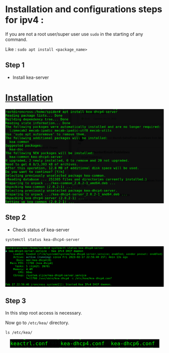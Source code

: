 # Installation and configurations steps for ipv4 :

If you are not a root user/super user use `sudo` in the starting of any command.

Like : `sudo apt install <package_name>`

## Step 1 

- Install kea-server 

# [Installation](installation.md)

<p align="center">
  <img src="images/kea1.png" />
</p>

## Step 2

- Check status of kea-server

```
systemctl status kea-dhcp4-server
```

<p align="center">
  <img src="images/kea2.png" />
</p>

## Step 3

In this step root access is necessary.

Now go to `/etc/kea/` directory.

```
ls /etc/kea/
```
<p align="center">
  <img src="images/kea3.png" />
</p>

